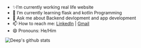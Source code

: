 

- ✨I’m currently working real life website
- 🌱 I’m currently learning flask and kotlin Programming
- 💬 Ask me about Backend devlopment and app development
- 📫 How to reach me: [LinkedIn](https://www.linkedin.com/in/Deep-De-coder/) | [Gmail](esotericdeep@gmail.com)
- 😄 Pronouns: He/Him

![Deep's github stats](https://github-readme-stats.vercel.app/api?username=Deep-De-coder&hide=["issues"]&show_icons=true)
